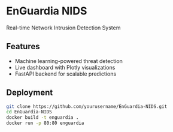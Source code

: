 # EnGuardia NIDS
Real-time Network Intrusion Detection System

## Features
- Machine learning-powered threat detection
- Live dashboard with Plotly visualizations
- FastAPI backend for scalable predictions

## Deployment
```bash
git clone https://github.com/yourusername/EnGuardia-NIDS.git
cd EnGuardia-NIDS
docker build -t enguardia .
docker run -p 80:80 enguardia
